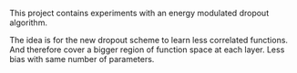 This project contains experiments with an energy modulated dropout algorithm.

The idea is for the new dropout scheme to learn less correlated functions.
And therefore cover a bigger region of function space at each layer.
Less bias with same number of parameters.